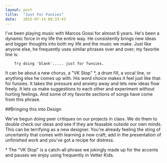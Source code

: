 ```yaml
---
layout: post
title:  "Just For Funsies"
date:   2015-07-14 09:33:43
---
```

I've been playing music with Marcos Gossi for almost 6 years. He's been a dynamic force in my life the entire way. He consistently brings new ideas and bigger thoughts into both my life and the music we make. Just like anyone else, he frequently uses similar phrases over and over; my favorite line is:

        Try doing 'blank'..... just for funsies.

It can be about a new chorus, a "VK Stop" &#42;, a drum fill, a vocal line, or anything else he comes up with. His word choice makes it feel just like that: for funsies. It takes the pressure and anxiety away and lets new ideas flow freely. It lets us make suggestions to each other and experiment without hurting feelings. And some of my favorite sections of songs have come from this phrase. 

##Bringing this into Design

We've begun doing peer critiques on our projects in class. We do them to double check our ideas and see if they are feasable outside our own minds. This can be terrifying as a new designer. You're already feeling the sting of uncertainty that comes with learning a new craft; add in the presentation of unfinished work and you've got a recipe for distress. 








&#42; The "VK Stop" is a catch-all phrase we jokingly made up for the accents and pauses we enjoy using frequently in Vetter Kids.
